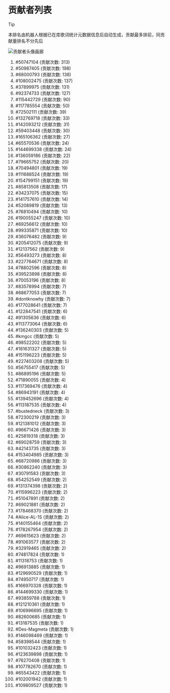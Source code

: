 # 贡献者列表

> [!TIP]
> 本排名由机器人根据已在库歌词统计元数据信息后自动生成，贡献最多排前，同贡献量排名不分先后

![贡献者头像画廊](./CONTRIBUTORS.svg)

1. #50747104 (贡献次数: 313)
2. #50987405 (贡献次数: 198)
3. #68000793 (贡献次数: 138)
4. #108002475 (贡献次数: 137)
5. #37899975 (贡献次数: 131)
6. #92374733 (贡献次数: 127)
7. #115442729 (贡献次数: 90)
8. #117785554 (贡献次数: 50)
9. #72502111 (贡献次数: 39)
10. #132769718 (贡献次数: 33)
11. #142093212 (贡献次数: 31)
12. #59403448 (贡献次数: 30)
13. #165106362 (贡献次数: 27)
14. #65570536 (贡献次数: 24)
15. #144699338 (贡献次数: 24)
16. #136059186 (贡献次数: 22)
17. #79665752 (贡献次数: 20)
18. #70494801 (贡献次数: 19)
19. #111688524 (贡献次数: 19)
20. #154799151 (贡献次数: 19)
21. #85813508 (贡献次数: 17)
22. #34237075 (贡献次数: 15)
23. #141757610 (贡献次数: 14)
24. #52089819 (贡献次数: 13)
25. #76810494 (贡献次数: 10)
26. #190055247 (贡献次数: 10)
27. #69256612 (贡献次数: 10)
28. #99335871 (贡献次数: 10)
29. #36076482 (贡献次数: 9)
30. #205412075 (贡献次数: 9)
31. #12137562 (贡献次数: 9)
32. #56493273 (贡献次数: 8)
33. #227764671 (贡献次数: 8)
34. #78802596 (贡献次数: 8)
35. #39523898 (贡献次数: 8)
36. #70053196 (贡献次数: 8)
37. #83578994 (贡献次数: 7)
38. #68677053 (贡献次数: 7)
39. #dontknowhy (贡献次数: 7)
40. #177028641 (贡献次数: 7)
41. #122847541 (贡献次数: 6)
42. #91305636 (贡献次数: 6)
43. #113773064 (贡献次数: 6)
44. #136240303 (贡献次数: 5)
45. #kmgcc (贡献次数: 5)
46. #98522202 (贡献次数: 5)
47. #181631327 (贡献次数: 5)
48. #151196223 (贡献次数: 5)
49. #227403208 (贡献次数: 5)
50. #56755417 (贡献次数: 5)
51. #86895196 (贡献次数: 5)
52. #71890055 (贡献次数: 4)
53. #117369476 (贡献次数: 4)
54. #86943191 (贡献次数: 4)
55. #139452696 (贡献次数: 4)
56. #113187535 (贡献次数: 4)
57. #bustedneck (贡献次数: 3)
58. #72300219 (贡献次数: 3)
59. #121381012 (贡献次数: 3)
60. #96671426 (贡献次数: 3)
61. #25819318 (贡献次数: 3)
62. #69028759 (贡献次数: 3)
63. #42143735 (贡献次数: 3)
64. #153404985 (贡献次数: 3)
65. #68720986 (贡献次数: 3)
66. #30862240 (贡献次数: 3)
67. #30791583 (贡献次数: 3)
68. #54252549 (贡献次数: 2)
69. #131374398 (贡献次数: 2)
70. #115996223 (贡献次数: 2)
71. #51047891 (贡献次数: 2)
72. #69021881 (贡献次数: 2)
73. #178468370 (贡献次数: 2)
74. #Alice-AL-1S (贡献次数: 2)
75. #140155464 (贡献次数: 2)
76. #178267954 (贡献次数: 2)
77. #69615623 (贡献次数: 2)
78. #91063577 (贡献次数: 2)
79. #32919465 (贡献次数: 2)
80. #74817824 (贡献次数: 1)
81. #11318753 (贡献次数: 1)
82. #96913885 (贡献次数: 1)
83. #129690529 (贡献次数: 1)
84. #74950717 (贡献次数: 1)
85. #166970328 (贡献次数: 1)
86. #144699330 (贡献次数: 1)
87. #93859788 (贡献次数: 1)
88. #121210361 (贡献次数: 1)
89. #106996695 (贡献次数: 1)
90. #82600685 (贡献次数: 1)
91. #13187535 (贡献次数: 1)
92. #Des-Magmeta (贡献次数: 1)
93. #146098469 (贡献次数: 1)
94. #58398544 (贡献次数: 1)
95. #101032423 (贡献次数: 1)
96. #123639898 (贡献次数: 1)
97. #76270408 (贡献次数: 1)
98. #107782670 (贡献次数: 1)
99. #65543422 (贡献次数: 1)
100. #102001942 (贡献次数: 1)
101. #109809527 (贡献次数: 1)
